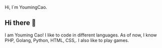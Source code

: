 Hi, I`m YoumingCao.



## Hi there 👋
I am Youming Cao! I like to code in different languages. As of now, I know PHP, Golang, Python, HTML, CSS,. I also like to play games.
